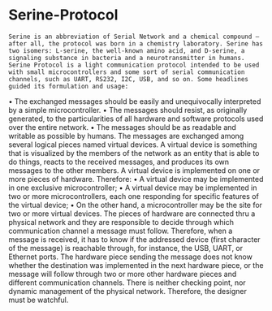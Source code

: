 # Serine-Protocol

	Serine is an abbreviation of Serial Network and a chemical compound – after all, the protocol was born in a chemistry laboratory. Serine has two isomers: L-serine, the well-known amino acid, and D-serine, a signaling substance in bacteria and a neurotransmitter in humans. 
	Serine Protocol is a light communication protocol intended to be used with small microcontrollers and some sort of serial communication channels, such as UART, RS232, I2C, USB, and so on. Some headlines guided its formulation and usage:
•	The exchanged messages should be easily and unequivocally interpreted by a simple microcontroller.
•	The messages should resist, as originally generated, to the particularities of all hardware and software protocols used over the entire network.
•	The messages should be as readable and writable as possible by humans.
	The messages are exchanged among several logical pieces named virtual devices. A virtual device is something that is visualized by the members of the network as an entity that is able to do things, reacts to the received messages, and produces its own messages to the other members. A virtual device is implemented on one or more pieces of hardware. Therefore:
•	A virtual device may be implemented in one exclusive microcontroller;
•	A virtual device may be implemented in two or more microcontrollers, each one responding for specific features of the virtual device;
•	On the other hand, a microcontroller may be the site for two or more virtual devices.
	The pieces of hardware are connected thru a physical network and they are responsible to decide through which communication channel a message must follow. Therefore, when a message is received, it has to know if the addressed device (first character of the message) is reachable through, for instance, the USB, UART, or Ethernet ports. The hardware piece sending the message does not know whether the destination was implemented in the next hardware piece, or the message will follow through two or more other hardware pieces and different communication channels. There is neither checking point, nor dynamic management of the physical network. Therefore, the designer must be watchful.
